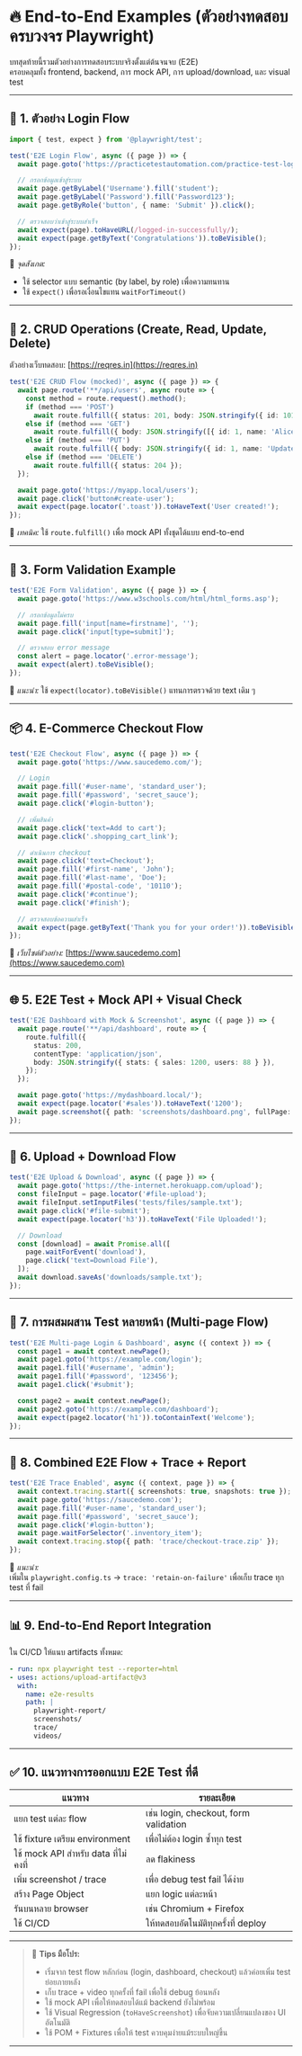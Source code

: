 # 🔥 End-to-End Examples (ตัวอย่างทดสอบครบวงจร Playwright)

บทสุดท้ายนี้รวมตัวอย่างการทดสอบระบบจริงตั้งแต่ต้นจนจบ (E2E)  
ครอบคลุมทั้ง frontend, backend, การ mock API, การ upload/download, และ visual test

---

## 🧭 1. ตัวอย่าง Login Flow

```ts
import { test, expect } from '@playwright/test';

test('E2E Login Flow', async ({ page }) => {
  await page.goto('https://practicetestautomation.com/practice-test-login/');

  // กรอกข้อมูลเข้าสู่ระบบ
  await page.getByLabel('Username').fill('student');
  await page.getByLabel('Password').fill('Password123');
  await page.getByRole('button', { name: 'Submit' }).click();

  // ตรวจสอบว่าเข้าสู่ระบบสำเร็จ
  await expect(page).toHaveURL(/logged-in-successfully/);
  await expect(page.getByText('Congratulations')).toBeVisible();
});
```

📘 *จุดสังเกต:*  
- ใช้ selector แบบ semantic (by label, by role) เพื่อความทนทาน  
- ใช้ `expect()` เพื่อรอเงื่อนไขแทน `waitForTimeout()`  

---

## 📄 2. CRUD Operations (Create, Read, Update, Delete)

ตัวอย่างเว็บทดสอบ: [https://reqres.in](https://reqres.in)

```ts
test('E2E CRUD Flow (mocked)', async ({ page }) => {
  await page.route('**/api/users', async route => {
    const method = route.request().method();
    if (method === 'POST')
      await route.fulfill({ status: 201, body: JSON.stringify({ id: 101, name: 'John Doe' }) });
    else if (method === 'GET')
      await route.fulfill({ body: JSON.stringify([{ id: 1, name: 'Alice' }]) });
    else if (method === 'PUT')
      await route.fulfill({ body: JSON.stringify({ id: 1, name: 'Updated User' }) });
    else if (method === 'DELETE')
      await route.fulfill({ status: 204 });
  });

  await page.goto('https://myapp.local/users');
  await page.click('button#create-user');
  await expect(page.locator('.toast')).toHaveText('User created!');
});
```

📘 *เทคนิค:* ใช้ `route.fulfill()` เพื่อ mock API ทั้งชุดได้แบบ end-to-end

---

## 🧾 3. Form Validation Example

```ts
test('E2E Form Validation', async ({ page }) => {
  await page.goto('https://www.w3schools.com/html/html_forms.asp');

  // กรอกข้อมูลไม่ครบ
  await page.fill('input[name=firstname]', '');
  await page.click('input[type=submit]');

  // ตรวจสอบ error message
  const alert = page.locator('.error-message');
  await expect(alert).toBeVisible();
});
```

📘 *แนะนำ:* ใช้ `expect(locator).toBeVisible()` แทนการตรวจด้วย text เดิม ๆ

---

## 📦 4. E-Commerce Checkout Flow

```ts
test('E2E Checkout Flow', async ({ page }) => {
  await page.goto('https://www.saucedemo.com/');

  // Login
  await page.fill('#user-name', 'standard_user');
  await page.fill('#password', 'secret_sauce');
  await page.click('#login-button');

  // เพิ่มสินค้า
  await page.click('text=Add to cart');
  await page.click('.shopping_cart_link');

  // ดำเนินการ checkout
  await page.click('text=Checkout');
  await page.fill('#first-name', 'John');
  await page.fill('#last-name', 'Doe');
  await page.fill('#postal-code', '10110');
  await page.click('#continue');
  await page.click('#finish');

  // ตรวจสอบข้อความสำเร็จ
  await expect(page.getByText('Thank you for your order!')).toBeVisible();
});
```

📘 *เว็บไซต์ตัวอย่าง:* [https://www.saucedemo.com](https://www.saucedemo.com)

---

## 🌐 5. E2E Test + Mock API + Visual Check

```ts
test('E2E Dashboard with Mock & Screenshot', async ({ page }) => {
  await page.route('**/api/dashboard', route => {
    route.fulfill({
      status: 200,
      contentType: 'application/json',
      body: JSON.stringify({ stats: { sales: 1200, users: 88 } }),
    });
  });

  await page.goto('https://mydashboard.local/');
  await expect(page.locator('#sales')).toHaveText('1200');
  await page.screenshot({ path: 'screenshots/dashboard.png', fullPage: true });
});
```

---

## 🧩 6. Upload + Download Flow

```ts
test('E2E Upload & Download', async ({ page }) => {
  await page.goto('https://the-internet.herokuapp.com/upload');
  const fileInput = page.locator('#file-upload');
  await fileInput.setInputFiles('tests/files/sample.txt');
  await page.click('#file-submit');
  await expect(page.locator('h3')).toHaveText('File Uploaded!');

  // Download
  const [download] = await Promise.all([
    page.waitForEvent('download'),
    page.click('text=Download File'),
  ]);
  await download.saveAs('downloads/sample.txt');
});
```

---

## 🧠 7. การผสมผสาน Test หลายหน้า (Multi-page Flow)

```ts
test('E2E Multi-page Login & Dashboard', async ({ context }) => {
  const page1 = await context.newPage();
  await page1.goto('https://example.com/login');
  await page1.fill('#username', 'admin');
  await page1.fill('#password', '123456');
  await page1.click('#submit');

  const page2 = await context.newPage();
  await page2.goto('https://example.com/dashboard');
  await expect(page2.locator('h1')).toContainText('Welcome');
});
```

---

## 🧩 8. Combined E2E Flow + Trace + Report

```ts
test('E2E Trace Enabled', async ({ context, page }) => {
  await context.tracing.start({ screenshots: true, snapshots: true });
  await page.goto('https://saucedemo.com');
  await page.fill('#user-name', 'standard_user');
  await page.fill('#password', 'secret_sauce');
  await page.click('#login-button');
  await page.waitForSelector('.inventory_item');
  await context.tracing.stop({ path: 'trace/checkout-trace.zip' });
});
```

📘 *แนะนำ:*  
เพิ่มใน `playwright.config.ts` → `trace: 'retain-on-failure'` เพื่อเก็บ trace ทุก test ที่ fail

---

## 📊 9. End-to-End Report Integration

ใน CI/CD ให้แนบ artifacts ทั้งหมด:
```yaml
- run: npx playwright test --reporter=html
- uses: actions/upload-artifact@v3
  with:
    name: e2e-results
    path: |
      playwright-report/
      screenshots/
      trace/
      videos/
```

---

## ✅ 10. แนวทางการออกแบบ E2E Test ที่ดี

| แนวทาง | รายละเอียด |
|---------|-------------|
| แยก test แต่ละ flow | เช่น login, checkout, form validation |
| ใช้ fixture เตรียม environment | เพื่อไม่ต้อง login ซ้ำทุก test |
| ใช้ mock API สำหรับ data ที่ไม่คงที่ | ลด flakiness |
| เพิ่ม screenshot / trace | เพื่อ debug test fail ได้ง่าย |
| สร้าง Page Object | แยก logic แต่ละหน้า |
| รันบนหลาย browser | เช่น Chromium + Firefox |
| ใช้ CI/CD | ให้ทดสอบอัตโนมัติทุกครั้งที่ deploy |

---

> 💬 **Tips มือโปร:**  
> - เริ่มจาก test flow หลักก่อน (login, dashboard, checkout) แล้วค่อยเพิ่ม test ย่อยภายหลัง  
> - เก็บ trace + video ทุกครั้งที่ fail เพื่อใช้ debug ย้อนหลัง  
> - ใช้ mock API เพื่อให้ทดสอบได้แม้ backend ยังไม่พร้อม  
> - ใช้ Visual Regression (`toHaveScreenshot`) เพื่อจับความเปลี่ยนแปลงของ UI อัตโนมัติ  
> - ใช้ POM + Fixtures เพื่อให้ test ควบคุมง่ายแม้ระบบใหญ่ขึ้น  

---
